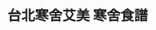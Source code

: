 ---
title: "台北寒舍艾美 寒舍食譜"
description: "台北寒舍艾美 寒舍食譜"
layout: shop
keywords:
  - 美食競賽
  - 台灣美食
  - 美食精選
datePublished: "2025-06-30"
dateModified: "2025-07-05"
city: "台北市"
district: "信義區"
address: "台北市信義區松仁路38號2樓"
phone: "0266225820"
geo: "25.03820629645968, 121.56805539107738"
google_map: "https://maps.app.goo.gl/JQBae3swo4nkLsJU6"
footinder: "https://footinder.com.tw/%E5%8F%B0%E5%8C%97%E5%B8%82%E4%BF%A1%E7%BE%A9%E5%8D%80/138/"
official: "https://www.lemeridien-taipei.com/websev?lang=zh-tw&ref=pages&id=4"
award:
  - name: "500盤"
    year: "2024"
    entries:
      - dishes:
          - "花膠雞粥"
          - "脆皮先知鴨"

---